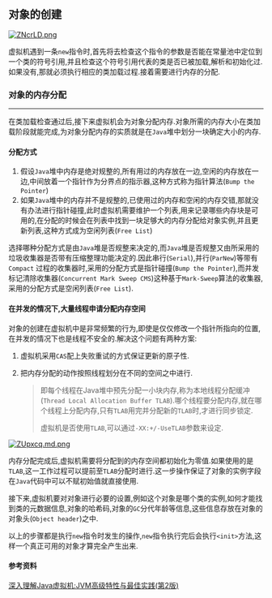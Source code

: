 ## 对象的创建

[![ZNcrLD.png](https://s2.ax1x.com/2019/07/04/ZNcrLD.png)](https://imgchr.com/i/ZNcrLD)

虚拟机遇到一条`new`指令时,首先将去检查这个指令的参数是否能在常量池中定位到一个类的符号引用,并且检查这个符号引用代表的类是否已被加载,解析和初始化过.如果没有,那就必须执行相应的类加载过程.接着需要进行内存的分配.

### 对象的内存分配

------

在类加载检查通过后,接下来虚拟机会为对象分配内存.对象所需的内存大小在类加载阶段就能完成,为对象分配内存的实质就是在`Java`堆中划分一块确定大小的内存.

#### 分配方式

1. 假设`Java`堆中内存是绝对规整的,所有用过的内存放在一边,空闲的内存放在一边,中间放着一个指针作为分界点的指示器,这种方式称为指针算法(`Bump the Pointer`)
2. 如果`Java`堆中的内存并不是规整的,已使用过的内存和空闲的内存交错,那就没有办法进行指针碰撞,此时虚拟机需要维护一个列表,用来记录哪些内存块是可用的,在分配的时候会在列表中找到一块足够大的内存分配给对象实例,并且更新列表,这种方式成为空闲列表(`Free List`)

选择哪种分配方式是由`Java`堆是否规整来决定的,而`Java`堆是否规整又由所采用的垃圾收集器是否带有压缩整理功能决定的.因此串行(`Serial`),并行(`ParNew`)等带有`Compact` 过程的收集器时,采用的分配方式是指针碰撞(`Bump the Pointer`),而并发标记清除收集器(`Concurrent Mark Sweep CMS`)这种基于`Mark-Sweep`算法的收集器,采用的分配方式是空闲列表(`Free List`).

#### 在并发的情况下,大量线程申请分配内存空间

对象的创建在虚拟机中是非常频繁的行为,即使是仅仅修改一个指针所指向的位置,在并发的情况下也是线程不安全的.解决这个问题有两种方案:

1. 虚拟机采用`CAS`配上失败重试的方式保证更新的原子性.

2. 把内存分配的动作按照线程划分在不同的空间之中进行.

   > 即每个线程在Java堆中预先分配一小块内存,称为本地线程分配缓冲(`Thread Local Allocation Buffer TLAB`).哪个线程要分配内存,就在哪个线程上分配内存,只有`TLAB`用完并分配新的`TLAB`时,才进行同步锁定.
   >
   > 虚拟机是否使用`TLAB`,可以通过`-XX:+/-UseTLAB`参数来设定.

[![ZUpxcq.md.png](https://s2.ax1x.com/2019/07/04/ZUpxcq.md.png)](https://imgchr.com/i/ZUpxcq)

内存分配完成后,虚拟机需要将分配到的内存空间都初始化为零值.如果使用的是`TLAB`,这一工作过程可以提前至`TLAB`分配时进行.这一步操作保证了对象的实例字段在`Java`代码中可以不赋初始值就直接使用.

接下来,虚拟机要对对象进行必要的设置,例如这个对象是哪个类的实例,如何才能找到类的元数据信息,对象的哈希码,对象的`GC`分代年龄等信息,这些信息存放在对象的对象头(`Object header`)之中.

以上的步骤都是执行`new`指令时发生的操作,`new`指令执行完后会执行`<init>`方法,这样一个真正可用的对象才算完全产生出来.



#### 参考资料

[深入理解Java虚拟机:JVM高级特性与最佳实践(第2版)](<https://book.douban.com/subject/24722612/>)

